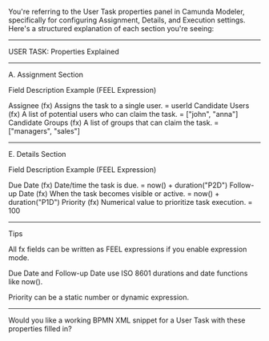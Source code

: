 You're referring to the User Task properties panel in Camunda Modeler, specifically for configuring Assignment, Details, and Execution settings. Here's a structured explanation of each section you're seeing:


---

USER TASK: Properties Explained


---

A. Assignment Section

Field	Description	Example (FEEL Expression)

Assignee (fx)	Assigns the task to a single user.	= userId
Candidate Users (fx)	A list of potential users who can claim the task.	= ["john", "anna"]
Candidate Groups (fx)	A list of groups that can claim the task.	= ["managers", "sales"]



---

E. Details Section

Field	Description	Example (FEEL Expression)

Due Date (fx)	Date/time the task is due.	= now() + duration("P2D")
Follow-up Date (fx)	When the task becomes visible or active.	= now() + duration("P1D")
Priority (fx)	Numerical value to prioritize task execution.	= 100



---

Tips

All fx fields can be written as FEEL expressions if you enable expression mode.

Due Date and Follow-up Date use ISO 8601 durations and date functions like now().

Priority can be a static number or dynamic expression.



---

Would you like a working BPMN XML snippet for a User Task with these properties filled in?

